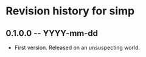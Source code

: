 # Revision history for simp

## 0.1.0.0 -- YYYY-mm-dd

* First version. Released on an unsuspecting world.
